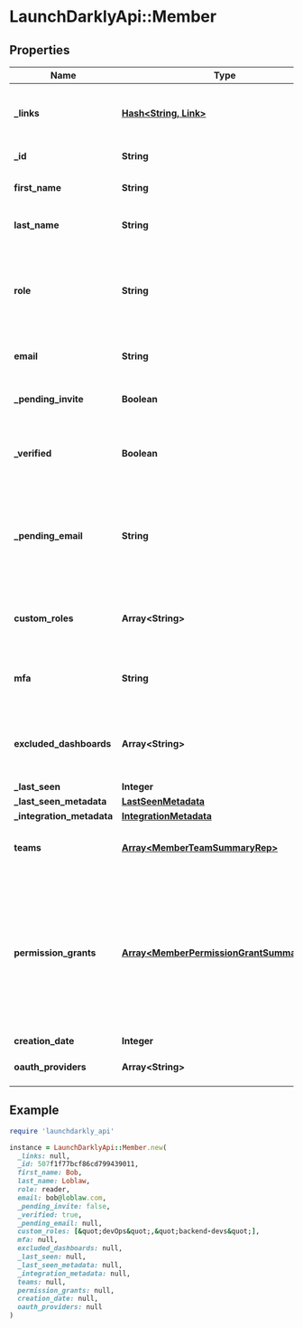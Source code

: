 # LaunchDarklyApi::Member

## Properties

| Name | Type | Description | Notes |
| ---- | ---- | ----------- | ----- |
| **_links** | [**Hash&lt;String, Link&gt;**](Link.md) | The location and content type of related resources |  |
| **_id** | **String** | The member&#39;s ID |  |
| **first_name** | **String** | The member&#39;s first name | [optional] |
| **last_name** | **String** | The member&#39;s last name | [optional] |
| **role** | **String** | The member&#39;s built-in role. If the member has no custom roles, this role will be in effect. |  |
| **email** | **String** | The member&#39;s email address |  |
| **_pending_invite** | **Boolean** | Whether the member has a pending invitation |  |
| **_verified** | **Boolean** | Whether the member&#39;s email address has been verified |  |
| **_pending_email** | **String** | The member&#39;s email address before it has been verified, for accounts where email verification is required | [optional] |
| **custom_roles** | **Array&lt;String&gt;** | The set of custom roles (as keys) assigned to the member |  |
| **mfa** | **String** | Whether multi-factor authentication is enabled for this member |  |
| **excluded_dashboards** | **Array&lt;String&gt;** | Default dashboards that the member has chosen to ignore | [optional] |
| **_last_seen** | **Integer** |  |  |
| **_last_seen_metadata** | [**LastSeenMetadata**](LastSeenMetadata.md) |  | [optional] |
| **_integration_metadata** | [**IntegrationMetadata**](IntegrationMetadata.md) |  | [optional] |
| **teams** | [**Array&lt;MemberTeamSummaryRep&gt;**](MemberTeamSummaryRep.md) | Details on the teams this member is assigned to | [optional] |
| **permission_grants** | [**Array&lt;MemberPermissionGrantSummaryRep&gt;**](MemberPermissionGrantSummaryRep.md) | A list of permission grants. Permission grants allow a member to have access to a specific action, without having to create or update a custom role. | [optional] |
| **creation_date** | **Integer** |  |  |
| **oauth_providers** | **Array&lt;String&gt;** | A list of OAuth providers | [optional] |

## Example

```ruby
require 'launchdarkly_api'

instance = LaunchDarklyApi::Member.new(
  _links: null,
  _id: 507f1f77bcf86cd799439011,
  first_name: Bob,
  last_name: Loblaw,
  role: reader,
  email: bob@loblaw.com,
  _pending_invite: false,
  _verified: true,
  _pending_email: null,
  custom_roles: [&quot;devOps&quot;,&quot;backend-devs&quot;],
  mfa: null,
  excluded_dashboards: null,
  _last_seen: null,
  _last_seen_metadata: null,
  _integration_metadata: null,
  teams: null,
  permission_grants: null,
  creation_date: null,
  oauth_providers: null
)
```

